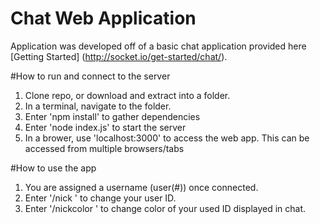 # Chat Web Application 
Application was developed off of a basic chat application provided here
[Getting Started] (http://socket.io/get-started/chat/).



#How to run and connect to the server

1. Clone repo, or download and extract into a folder.
2. In a terminal, navigate to the folder.
3. Enter 'npm install' to gather dependencies
4. Enter 'node index.js' to start the server
5. In a brower, use 'localhost:3000' to access the web app. This can be accessed from multiple browsers/tabs

#How to use the app

1. You are assigned a username (user(#)) once connected.
2. Enter '/nick <newusername>' to change your user ID.
3. Enter '/nickcolor <hexcode>' to change color of your used ID displayed in chat.

